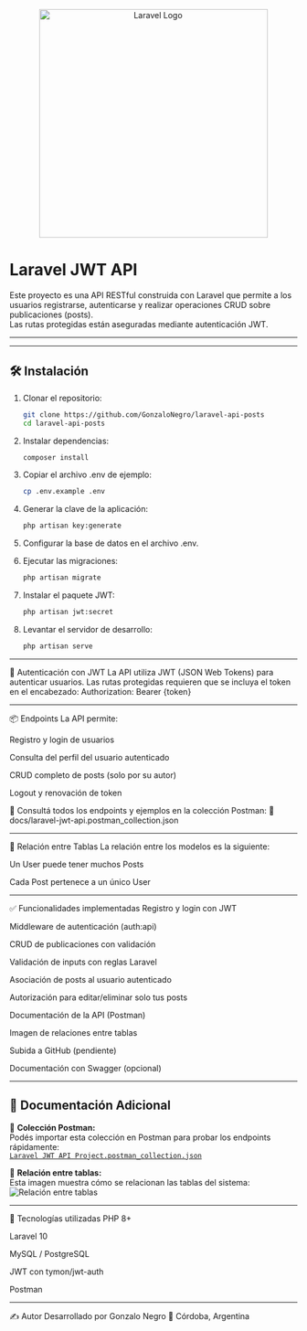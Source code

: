 <p align="center">
  <a href="https://laravel.com" target="_blank">
    <img src="https://raw.githubusercontent.com/laravel/art/master/logo-lockup/5%20SVG/2%20CMYK/1%20Full%20Color/laravel-logolockup-cmyk-red.svg" width="400" alt="Laravel Logo">
  </a>
</p>

# Laravel JWT API
Este proyecto es una API RESTful construida con Laravel que permite a los usuarios registrarse, autenticarse y realizar operaciones CRUD sobre publicaciones (posts).  
Las rutas protegidas están aseguradas mediante autenticación JWT.

---
---
## 🛠 Instalación

1. Clonar el repositorio:
   ```bash
   git clone https://github.com/GonzaloNegro/laravel-api-posts
   cd laravel-api-posts

2. Instalar dependencias:
    ```bash
    composer install

3. Copiar el archivo .env de ejemplo:
    ```bash
    cp .env.example .env

4. Generar la clave de la aplicación:
    ```bash
    php artisan key:generate

5. Configurar la base de datos en el archivo .env.

6. Ejecutar las migraciones:
    ```bash
    php artisan migrate

7. Instalar el paquete JWT:
    ```bash
   php artisan jwt:secret

9. Levantar el servidor de desarrollo:
    ```bash
    php artisan serve

---

🔐 Autenticación con JWT
La API utiliza JWT (JSON Web Tokens) para autenticar usuarios.
Las rutas protegidas requieren que se incluya el token en el encabezado:
Authorization: Bearer {token}

---

📦 Endpoints
La API permite:

Registro y login de usuarios

Consulta del perfil del usuario autenticado

CRUD completo de posts (solo por su autor)

Logout y renovación de token

📘 Consultá todos los endpoints y ejemplos en la colección Postman:
📄 docs/laravel-jwt-api.postman_collection.json

---

🧬 Relación entre Tablas
La relación entre los modelos es la siguiente:

Un User puede tener muchos Posts

Cada Post pertenece a un único User

---

✅ Funcionalidades implementadas
 Registro y login con JWT

 Middleware de autenticación (auth:api)

 CRUD de publicaciones con validación

 Validación de inputs con reglas Laravel

 Asociación de posts al usuario autenticado

 Autorización para editar/eliminar solo tus posts

 Documentación de la API (Postman)

 Imagen de relaciones entre tablas

 Subida a GitHub (pendiente)

 Documentación con Swagger (opcional)

---

## 🧩 Documentación Adicional

📌 **Colección Postman:**  
Podés importar esta colección en Postman para probar los endpoints rápidamente:  
[`Laravel JWT API Project.postman_collection.json`](docs/Laravel%20JWT%20API%20Project.postman_collection.json)

📌 **Relación entre tablas:**  
Esta imagen muestra cómo se relacionan las tablas del sistema:  
![Relación entre tablas](docs/relacion-tablas.jpeg)

---

 🧪 Tecnologías utilizadas
PHP 8+

Laravel 10

MySQL / PostgreSQL

JWT con tymon/jwt-auth

Postman

---

✍️ Autor
Desarrollado por Gonzalo Negro
📍 Córdoba, Argentina
